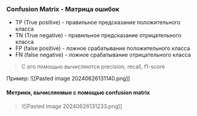 ### Confusion Matrix - Матрица ошибок
- TP (True positive) - правильное предсказание положительного класса
- TN (True negative) - правильное предсказание отрицательного класса
- FP (false positive) - ложное срабатывание положительного класса
- FN (false negative) - ложное срабатывание отрицательного класса
> С его помощью вычисляются precision, recall, f1-score

Пример:
![[Pasted image 20240626131140.png]]

#### Метрики, вычисляемые с помощью confusion matrix

>  ![[Pasted image 20240626131233.png]]

